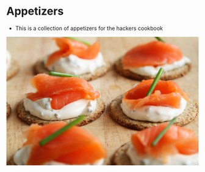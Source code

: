 # Appetizers

- This is a collection of appetizers for the hackers cookbook

![](images/appetizer-canape-canapes-cheese-41967.jpg)

